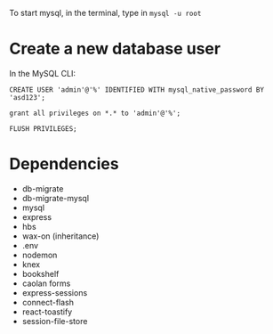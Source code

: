 To start mysql, in the terminal, type in `mysql -u root`

# Create a new database user
In the MySQL CLI:
```
CREATE USER 'admin'@'%' IDENTIFIED WITH mysql_native_password BY 'asd123';
```

```
grant all privileges on *.* to 'admin'@'%';
```

```
FLUSH PRIVILEGES;
```


# Dependencies
* db-migrate
* db-migrate-mysql
* mysql
* express
* hbs
* wax-on (inheritance)
* .env
* nodemon
* knex
* bookshelf
* caolan forms
* express-sessions
* connect-flash
* react-toastify
* session-file-store